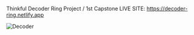 Thinkful Decoder Ring Project / 1st Capstone
LIVE SITE: https://decoder-ring.netlify.app

![Decoder](https://user-images.githubusercontent.com/101891594/188283222-93884966-9a1f-4f6e-8757-ec7b1c101592.png)
